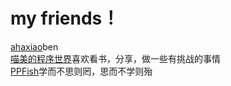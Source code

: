 # my friends！

[ahaxiao](http://www.ahxiao.com/)ben  
[喵美的程序世界](https://blog.ponymew.com/)喜欢看书，分享，做一些有挑战的事情  
[PPFish](http://www.xvliang.top)学而不思则罔，思而不学则殆  

